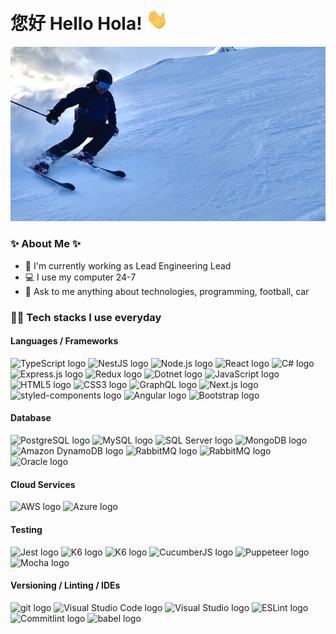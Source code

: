 # 您好 Hello Hola! <img src="docs/images/hi.gif" width="35" />

![](./docs/images/tt-ski.jpeg)

### ✨ About Me ✨

- 🔭 I'm currently working as Lead Engineering Lead
- 💻 I use my computer 24-7
- 💬 Ask to me anything about technologies, programming, football, car

### 🧑‍💻 Tech stacks I use everyday

#### Languages / Frameworks

<img src="https://img.shields.io/badge/TypeScript-282C34?logo=typescript&logoColor=3178C6" alt="TypeScript logo" title="TypeScript" /> <img src="https://img.shields.io/badge/NestJS-282C34?logo=nestjs&logoColor=C21325" alt="NestJS logo" title="NestJS" /> <img src="https://img.shields.io/badge/Node.js-282C34?logo=node.js&logoColor=339933" alt="Node.js logo" title="Node.js" /> <img src="https://img.shields.io/badge/React-282C34?logo=react&logoColor=61DAFB" alt="React logo" title="React" /> <img src="https://img.shields.io/badge/C%23-282C34?logo=c-sharp&logoColor=61DAFB" alt="C# logo" title="C#" /> <img src="https://img.shields.io/badge/Express-282C34?logo=express&logoColor=FFFFFF" alt="Express.js logo" title="Express.js" /> <img src="https://img.shields.io/badge/Redux-282C34?logo=redux&logoColor=764ABC" alt="Redux logo" title="Redux" /> <img src="https://img.shields.io/badge/DotNet-282C34?logo=dotnet&logoColor=eff7ff" alt="Dotnet logo" title=".NET" /> <img src="https://img.shields.io/badge/JavaScript-282C34?logo=javascript&logoColor=F7DF1E" alt="JavaScript logo" title="JavaScript" /> <img src="https://img.shields.io/badge/HTML5-282C34?logo=html5&logoColor=E34F26" alt="HTML5 logo" title="HTML5" /> <img src="https://img.shields.io/badge/CSS3-282C34?logo=css3&logoColor=1572B6" alt="CSS3 logo" title="CSS3" /> <img src="https://img.shields.io/badge/GraphQL-282C34?logo=graphql&logoColor=E10098" alt="GraphQL logo" title="GraphQL" /> <img src="https://img.shields.io/badge/Next.js-282C34?logo=next.js&logoColor=FFFFFF" alt="Next.js logo" title="Next.js" /> <img src="https://img.shields.io/static/v1?label=&message=styled-components&color=282C34&logo=styled-components&logoColor=DB7093" alt="styled-components logo" title="styled-components" /> <img src="https://img.shields.io/static/v1?label=&message=Angular&color=282C34&logo=angular&logoColor=red" alt="Angular logo" title="Angular" /> <img src="https://img.shields.io/static/v1?label=&message=Bootstrap&color=282C34&logo=bootstrap&logoColor=563D7C" alt="Bootstrap logo" title="Bootstrap" />

#### Database

<img src="https://img.shields.io/static/v1?label=&message=PostgreSQL&color=282C34&logo=postgresql&logoColor=blue" alt="PostgreSQL logo" title="PostgreSQL" /> <img src="https://img.shields.io/static/v1?label=&message=MySQL&color=282C34&logo=mysql&logoColor=white" alt="MySQL logo" title="MySQL" /> <img src="https://img.shields.io/static/v1?label=&message=SQL Server&color=282C34&logo=microsoft-sql-server&logoColor=lightblue" alt="SQL Server logo" title="SQL Server" /> <img src="https://img.shields.io/static/v1?label=&message=MongoDB&color=282C34&logo=mongodb&logoColor=green" alt="MongoDB logo" title="MongoDB" /> <img src="https://img.shields.io/static/v1?label=&message=AWS%20DynamoDB&color=282C34&logo=Amazon%20DynamoDB&logoColor=white" alt="Amazon DynamoDB logo" title="Amazon DynamoDB" /> <img src="https://img.shields.io/static/v1?label=&message=Redis&color=282C34&logo=redis&logoColor=red" alt="RabbitMQ logo" title="Redis" /> <img src="https://img.shields.io/static/v1?label=&message=RabbitMQ&color=282C34&logo=rabbitmq&logoColor=FF6600" alt="RabbitMQ logo" title="RabbitMQ" /> <img src="https://img.shields.io/static/v1?label=&message=Oracle&color=282C34&logo=Oracle&logoColor=F80000" alt="Oracle logo" title="Oracle" />

#### Cloud Services

<img src="https://img.shields.io/badge/AWS Cloud Services-282C34?logo=awslambda&logoColor=F05032" alt="AWS logo" title="AWS Cloud Services" /> <img src="https://img.shields.io/badge/Azure-282C34?logo=azurefunctions&logoColor=blue" alt="Azure logo" title="Azure" />

#### Testing

<img src="https://img.shields.io/badge/Jest-282C34?logo=jest&logoColor=C21325" alt="Jest logo" title="Jest" /> <img src="https://img.shields.io/badge/K6-282C34?logo=k6&logoColor=7d64ff" alt="K6 logo" title="K6" /> <img src="https://img.shields.io/badge/Playwright-282C34?logo=playwright&logoColor=green" alt="K6 logo" title="K6" /> <img src="https://img.shields.io/badge/CucumberJS-282C34?logo=cucumber&logoColor=green" alt="CucumberJS logo" title="CucumberJS" /> <img src="https://img.shields.io/badge/Puppeteer-282C34?logo=puppeteer&logoColor=lightgreen" alt="Puppeteer logo" title="K6" /> <img src="https://img.shields.io/badge/Mocha-282C34?logo=mocha&logoColor=lightbrown" alt="Mocha logo" title="Mocha" />

#### Versioning / Linting / IDEs

<img src="https://img.shields.io/badge/git-282C34?logo=git&logoColor=F05032" alt="git logo" title="git" /> <img src="https://img.shields.io/badge/VS%20Code-282C34?logo=visual-studio-code&logoColor=007ACC" alt="Visual Studio Code logo" title="Visual Studio Code" /> <img src="https://img.shields.io/badge/Visual Studio-282C34?logo=visual-studio&logoColor=007ACC" alt="Visual Studio logo" title="Visual Studio Code" /> <img src="https://img.shields.io/badge/ESLint-282C34?logo=eslint&logoColor=4B32C3" alt="ESLint logo" title="ESLint" /> <img src="https://img.shields.io/badge/Commitlint-282C34?logo=commitlint&logoColor=white" alt="Commitlint logo" title="Commitlint" /> <img src="https://img.shields.io/badge/Babel-282C34?logo=babel&logoColor=F9DC3E" alt="babel logo" title="babel" />
